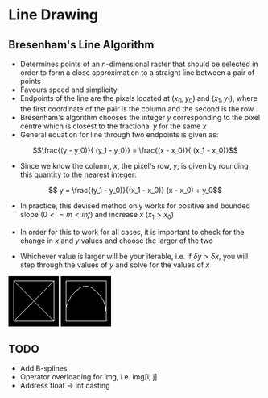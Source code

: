 # Line Drawing
## Bresenham's Line Algorithm
- Determines points of an *n*-dimensional raster that should be selected in order to form a close approximation to a straight line between a pair of points
- Favours speed and simplicity
- Endpoints of the line are the pixels located at $(x_0, y_0)$ and $(x_1, y_1)$, where the first coordinate of the pair is the column and the second is the row
- Bresenham's algorithm chooses the integer *y* corresponding to the pixel centre which is closest to the fractional *y* for the same *x*
- General equation for line through two endpoints is given as:

$$\frac{(y - y_0)}{ (y_1 - y_0)} = \frac{(x - x_0)}{ (x_1 - x_0)}$$

- Since we know the column, *x*, the pixel's row, *y*, is given by rounding this quantity to the nearest integer:

$$ y = \frac{(y_1 - y_0)}{(x_1 - x_0)} (x - x_0) + y_0$$

- In practice, this devised method only works for positive and bounded slope $(0 <= m < inf)$ and increase *x* $(x_1 > x_0)$

- In order for this to work for all cases, it is important to check for the change in *x* and *y* values and choose the larger of the two

- Whichever value is larger will be your iterable, i.e. if $\delta y > \delta x$, you will step through the values of *y* and solve for the values of *x*

![alt text](https://github.com/gcorcorann/curves/blob/master/out.png)
![alt text](https://github.com/gcorcorann/curves/blob/master/curve.png)

## TODO
- Add B-splines
- Operator overloading for img, i.e. img[i, j]
- Address float -> int casting
